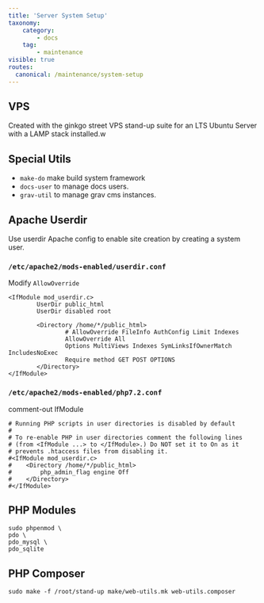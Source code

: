 ```yaml
---
title: 'Server System Setup'
taxonomy:
    category:
        - docs
    tag:
        - maintenance
visible: true
routes:
  canonical: /maintenance/system-setup
---
```


## VPS

Created with the ginkgo street VPS stand-up suite for an LTS Ubuntu Server with a LAMP stack installed.w

## Special Utils

* `make-do` make build system framework
* `docs-user` to manage docs users.
* `grav-util` to manage grav cms instances.

## Apache Userdir

Use userdir Apache config to enable site creation by creating a system user.

### `/etc/apache2/mods-enabled/userdir.conf`

Modify `AllowOverride`

```shell
<IfModule mod_userdir.c>
        UserDir public_html
        UserDir disabled root

        <Directory /home/*/public_html>
                # AllowOverride FileInfo AuthConfig Limit Indexes
                AllowOverride All
                Options MultiViews Indexes SymLinksIfOwnerMatch IncludesNoExec
                Require method GET POST OPTIONS
        </Directory>
</IfModule>

```

### `/etc/apache2/mods-enabled/php7.2.conf`

comment-out IfModule

```shell
# Running PHP scripts in user directories is disabled by default
# 
# To re-enable PHP in user directories comment the following lines
# (from <IfModule ...> to </IfModule>.) Do NOT set it to On as it
# prevents .htaccess files from disabling it.
#<IfModule mod_userdir.c>
#    <Directory /home/*/public_html>
#        php_admin_flag engine Off
#    </Directory>
#</IfModule>

```

## PHP Modules

```shell
sudo phpenmod \
pdo \
pdo_mysql \
pdo_sqlite
```

## PHP Composer

```shell
sudo make -f /root/stand-up make/web-utils.mk web-utils.composer
```

